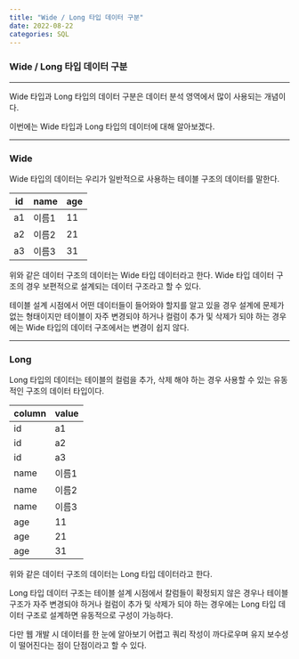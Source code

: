 ```yaml
---
title: "Wide / Long 타입 데이터 구분"
date: 2022-08-22
categories: SQL
---
```


### Wide / Long 타입 데이터 구분

---

Wide 타입과 Long 타입의 데이터 구분은 데이터 분석 영역에서 많이 사용되는 개념이다.

이번에는 Wide 타입과 Long 타입의 데이터에 대해 알아보겠다.

---

### Wide

Wide 타입의 데이터는 우리가 일반적으로 사용하는 테이블 구조의 데이터를 말한다.

| id  | name  | age |
| --- | ----- | --- |
| a1  | 이름1 | 11  |
| a2  | 이름2 | 21  |
| a3  | 이름3 | 31  |

위와 같은 데이터 구조의 데이터는 Wide 타입 데이터라고 한다.
Wide 타입 데이터 구조의 경우 보편적으로 설계되는 데이터 구조라고 할 수 있다.

테이블 설계 시점에서 어떤 데이터들이 들어와야 할지를 알고 있을 경우
설계에 문제가 없는 형태이지만 테이블이 자주 변경되야 하거나 컬럼이 추가 및 삭제가
되야 하는 경우에는 Wide 타입의 데이터 구조에서는 변경이 쉽지 않다.

---

### Long

Long 타입의 데이터는 테이블의 컬럼을 추가, 삭제 해야 하는 경우 사용할 수 있는 유동적인 구조의 데이터 타입이다.

| column | value |
| ------ | ----- |
| id     | a1    |
| id     | a2    |
| id     | a3    |
| name   | 이름1 |
| name   | 이름2 |
| name   | 이름3 |
| age    | 11    |
| age    | 21    |
| age    | 31    |

위와 같은 데이터 구조의 데이터는 Long 타입 데이터라고 한다.

Long 타입 데이터 구조는 테이블 설계 시점에서 칼럼들이 확정되지 않은 경우나
테이블 구조가 자주 변경되야 하거나 컬럼이 추가 및 삭제가 되야 하는 경우에는
Long 타입 데이터 구조로 설계하면 유동적으로 구성이 가능하다.

다만 웹 개발 시 데이터를 한 눈에 알아보기 어렵고
쿼리 작성이 까다로우며 유지 보수성이 떨어진다는 점이 단점이라고 할 수 있다.
